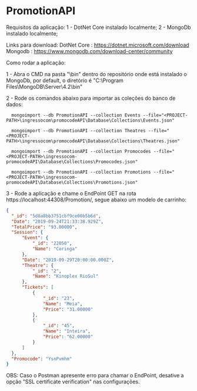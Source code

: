 # PromotionAPI

Requisitos da aplicação:
  1 - DotNet Core instalado localmente;
  2 - MongoDb instalado localmente;
  
  Links para download:
  DotNet Core : https://dotnet.microsoft.com/download
  Mongodb : https://www.mongodb.com/download-center/community

Como rodar a aplicação:

  1 - Abra o CMD na pasta "\bin" dentro do repositório onde está instalado o MongoDb, por default, 
      o diretório é "C:\Program Files\MongoDB\Server\4.2\bin"
      
  2 - Rode os comandos abaixo para importar as coleções do banco de dados:
  
      mongoimport --db PromotionAPI --collection Events --file="<PROJECT-PATH>\ingressocom\promocodeAPI\Database\Collections\Events.json"

      mongoimport --db PromotionAPI --collection Theatres --file="<PROJECT-PATH>\ingressocom\promocodeAPI\Database\Collections\Theatres.json"

      mongoimport --db PromotionAPI --collection Promocodes --file="<PROJECT-PATH>\ingressocom-promocodeAPI\Database\Collections\Promocodes.json"

      mongoimport --db PromotionAPI --collection Promotions --file="<PROJECT-PATH>\ingressocom-promocodeAPI\Database\Collections\Promotions.json"
  
  3 - Rode a aplicação e chame o EndPoint GET na rota https://localhost:44308/Promotion/, segue abaixo um modelo de carrinho:
  
  ```json
  {
	"_id": "5d8a8bb3751cbf9ce00b5b6d",
	"Date": "2019-09-24T21:33:38.929Z",
	"TotalPrice": "93.00000",
	"Session": {
		"Event": {
			"_id": "22050",
			"Name": "Coringa"
		},
		"Date": "2019-09-29T20:00:00.000Z",
		"Theatre": {
			"_id": "2",
			"Name": "Kinoplex RioSul"
		},
		"Tickets": [
			{
				"_id": "23",
				"Name": "Meia",
				"Price": "31.00000"
			},
			{
				"_id": "45",
				"Name": "Inteira",
				"Price": "62.00000"
			}
		]
	},
	"Promocode": "YsnPvmhm"
}
```

OBS: Caso o Postman apresente erro para chamar o EndPoint, desative a opção "SSL certificate verification" nas configurações.
